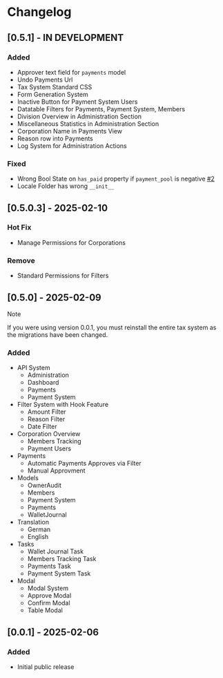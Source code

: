 # Changelog

## [0.5.1] - IN DEVELOPMENT

### Added

- Approver text field for `payments` model
- Undo Payments Url
- Tax System Standard CSS
- Form Generation System
- Inactive Button for Payment System Users
- Datatable Filters for Payments, Payment System, Members
- Division Overview in Administration Section
- Miscellaneous Statistics in Administration Section
- Corporation Name in Payments View
- Reason row into Payments
- Log System for Administration Actions

### Fixed

- Wrong Bool State on `has_paid` property if `payment_pool` is negative [#2](https://github.com/Geuthur/aa-taxsystem/issues/2)
- Locale Folder has wrong `__init__`

## [0.5.0.3] - 2025-02-10

### Hot Fix

- Manage Permissions for Corporations

### Remove

- Standard Permissions for Filters

## [0.5.0] - 2025-02-09

> [!NOTE]
> If you were using version 0.0.1, you must reinstall the entire tax system as the migrations have been changed.

### Added

- API System
  - Administration
  - Dashboard
  - Payments
  - Payment System
- Filter System with Hook Feature
  - Amount Filter
  - Reason Filter
  - Date Filter
- Corporation Overview
  - Members Tracking
  - Payment Users
- Payments
  - Automatic Payments Approves via Filter
  - Manual Approvment
- Models
  - OwnerAudit
  - Members
  - Payment System
  - Payments
  - WalletJournal
- Translation
  - German
  - English
- Tasks
  - Wallet Journal Task
  - Members Tracking Task
  - Payments Task
  - Payment System Task
- Modal
  - Modal System
  - Approve Modal
  - Confirm Modal
  - Table Modal

## [0.0.1] - 2025-02-06

### Added

- Initial public release
